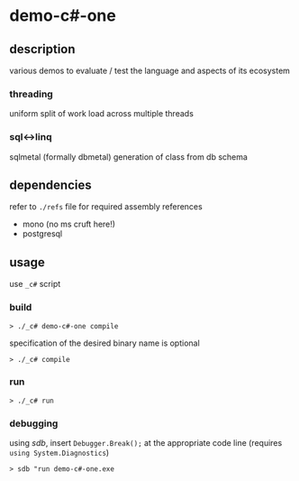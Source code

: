 # demo-c#-one

## description
various demos to evaluate / test the language and aspects of its ecosystem

### threading
uniform split of work load across multiple threads

### sql<->linq
sqlmetal (formally dbmetal) generation of class from db schema

## dependencies
refer to `./refs` file for required assembly references
- mono (no ms cruft here!)
- postgresql

## usage
use `_c#` script

### build
`> ./_c# demo-c#-one compile`

specification of the desired binary name is optional

`> ./_c# compile`

### run
`> ./_c# run`

### debugging
using *sdb*, insert `Debugger.Break();` at the appropriate code line (requires `using System.Diagnostics`)

`> sdb "run demo-c#-one.exe`

